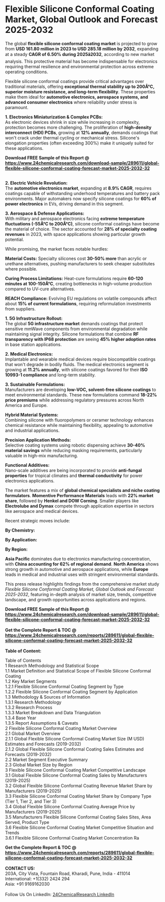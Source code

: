 <h1>Flexible Silicone Conformal Coating Market, Global Outlook and Forecast 2025-2032</h1><p>The global <strong>flexible silicone conformal coating market</strong> is projected to grow from <strong>USD 161.80 million in 2023 to USD 285.18 million by 2032</strong>, expanding at a steady <strong>CAGR of 6.50% during 2025â2032</strong>, according to new market analysis. This protective material has become indispensable for electronics requiring thermal resilience and environmental protection across extreme operating conditions.</p><p>Flexible silicone conformal coatings provide critical advantages over traditional materials, offering <strong>exceptional thermal stability up to 200Â°C, superior moisture resistance, and long-term flexibility</strong>. These properties make them ideal for <strong>automotive electronics, aerospace systems, and advanced consumer electronics</strong> where reliability under stress is paramount.</p><p><strong>1. Electronics Miniaturization &amp; Complex PCBs:</strong><br>
As electronic devices shrink in size while increasing in complexity, protection becomes more challenging. The proliferation of <strong>high-density interconnect (HDI) PCBs</strong>, growing at <strong>12% annually</strong>, demands coatings that won't crack under thermal cycling or mechanical stress. Silicone's elongation properties (often exceeding 300%) make it uniquely suited for these applications.</p><div><b>Download FREE Sample of this Report @ 
            <a href="https://www.24chemicalresearch.com/download-sample/289611/global-flexible-silicone-conformal-coating-forecast-market-2025-2032-32">
            https://www.24chemicalresearch.com/download-sample/289611/global-flexible-silicone-conformal-coating-forecast-market-2025-2032-32</a></b></div><br><p><strong>2. Electric Vehicle Revolution:</strong><br>
The <strong>automotive electronics market</strong>, expanding at <strong>8.9% CAGR</strong>, requires coatings capable of withstanding underhood temperatures and battery pack environments. Major automakers now specify silicone coatings for <strong>60% of power electronics</strong> in EVs, driving demand in this segment.</p><p><strong>3. Aerospace &amp; Defense Applications:</strong><br>
With military and aerospace electronics facing <strong>extreme temperature fluctuations (-55Â°C to 200Â°C)</strong>, silicone conformal coatings have become the material of choice. The sector accounted for <strong>28% of specialty coating revenues</strong> in 2023, with space applications showing particular growth potential.</p><p>While promising, the market faces notable hurdles:</p><p><strong>Material Costs:</strong> Specialty silicones cost <strong>30-50% more</strong> than acrylic or urethane alternatives, pushing manufacturers to seek cheaper substitutes where possible.</p><p><strong>Curing Process Limitations:</strong> Heat-cure formulations require <strong>60-120 minutes at 100-150Â°C</strong>, creating bottlenecks in high-volume production compared to UV-cure alternatives.</p><p><strong>REACH Compliance:</strong> Evolving EU regulations on volatile compounds affect about <strong>15% of current formulations</strong>, requiring reformulation investments from suppliers.</p><p><strong>1. 5G Infrastructure Rollout:</strong><br>
The global <strong>5G infrastructure market</strong> demands coatings that protect sensitive mmWave components from environmental degradation while maintaining signal integrity. Silicone formulations that combine <strong>RF transparency with IP68 protection</strong> are seeing <strong>45% higher adoption rates</strong> in base station applications.</p><p><strong>2. Medical Electronics:</strong><br>
Implantable and wearable medical devices require biocompatible coatings that won't degrade in bodily fluids. The medical electronics segment is growing at <strong>11.2% annually</strong>, with silicone coatings favored for their <strong>ISO 10993-1 compliance</strong> and long-term stability.</p><p><strong>3. Sustainable Formulations:</strong><br>
Manufacturers are developing <strong>low-VOC, solvent-free silicone coatings</strong> to meet environmental standards. These new formulations command <strong>18-22% price premiums</strong> while addressing regulatory pressures across North America and Europe.</p><p><strong>Hybrid Material Systems:</strong><br>
    Combining silicone with fluoropolymers or ceramer technology enhances chemical resistance while maintaining flexibility, appealing to automotive and industrial applications.</p><p><strong>Precision Application Methods:</strong><br>
    Selective coating systems using robotic dispensing achieve <strong>30-40% material savings</strong> while reducing masking requirements, particularly valuable in high-mix manufacturing.</p><p><strong>Functional Additives:</strong><br>
    Nano-scale additives are being incorporated to provide <strong>anti-fungal properties</strong> for tropical climates and <strong>thermal conductivity</strong> for power electronics applications.</p><p>The market features a mix of <strong>global chemical specialists and niche coating formulators</strong>. <strong>Momentive Performance Materials</strong> leads with <strong>22% market share</strong>, followed by <strong>Henkel and DOW Corning</strong>. Smaller players like <strong>Electrolube and Dymax</strong> compete through application expertise in sectors like aerospace and medical devices.</p><p>Recent strategic moves include:</p><p><strong>By Chemistry:</strong></p><p><strong>By Application:</strong></p><p><strong>By Region:</strong></p><p><strong>Asia Pacific</strong> dominates due to electronics manufacturing concentration, with <strong>China accounting for 62% of regional demand</strong>. <strong>North America</strong> shows strong growth in automotive and aerospace applications, while <strong>Europe</strong> leads in medical and industrial uses with stringent environmental standards.</p><p>This press release highlights findings from the comprehensive market study <em>Flexible Silicone Conformal Coating Market, Global Outlook and Forecast 2025-2032</em>, featuring in-depth analysis of market size, trends, competitive landscape, and growth opportunities across applications and regions.</p><div><b>Download FREE Sample of this Report @ 
            <a href="https://www.24chemicalresearch.com/download-sample/289611/global-flexible-silicone-conformal-coating-forecast-market-2025-2032-32">
            https://www.24chemicalresearch.com/download-sample/289611/global-flexible-silicone-conformal-coating-forecast-market-2025-2032-32</a></b></div><br><div><b>Get the Complete Report & TOC @ 
            <a href="https://www.24chemicalresearch.com/reports/289611/global-flexible-silicone-conformal-coating-forecast-market-2025-2032-32">
            https://www.24chemicalresearch.com/reports/289611/global-flexible-silicone-conformal-coating-forecast-market-2025-2032-32</a></b></div><br>
            <b>Table of Content:</b><p>Table of Contents<br />
1 Research Methodology and Statistical Scope<br />
1.1 Market Definition and Statistical Scope of Flexible Silicone Conformal Coating<br />
1.2 Key Market Segments<br />
1.2.1 Flexible Silicone Conformal Coating Segment by Type<br />
1.2.2 Flexible Silicone Conformal Coating Segment by Application<br />
1.3 Methodology & Sources of Information<br />
1.3.1 Research Methodology<br />
1.3.2 Research Process<br />
1.3.3 Market Breakdown and Data Triangulation<br />
1.3.4 Base Year<br />
1.3.5 Report Assumptions & Caveats<br />
2 Flexible Silicone Conformal Coating Market Overview<br />
2.1 Global Market Overview<br />
2.1.1 Global Flexible Silicone Conformal Coating Market Size (M USD) Estimates and Forecasts (2019-2032)<br />
2.1.2 Global Flexible Silicone Conformal Coating Sales Estimates and Forecasts (2019-2032)<br />
2.2 Market Segment Executive Summary<br />
2.3 Global Market Size by Region<br />
3 Flexible Silicone Conformal Coating Market Competitive Landscape<br />
3.1 Global Flexible Silicone Conformal Coating Sales by Manufacturers (2019-2025)<br />
3.2 Global Flexible Silicone Conformal Coating Revenue Market Share by Manufacturers (2019-2025)<br />
3.3 Flexible Silicone Conformal Coating Market Share by Company Type (Tier 1, Tier 2, and Tier 3)<br />
3.4 Global Flexible Silicone Conformal Coating Average Price by Manufacturers (2019-2025)<br />
3.5 Manufacturers Flexible Silicone Conformal Coating Sales Sites, Area Served, Product Type<br />
3.6 Flexible Silicone Conformal Coating Market Competitive Situation and Trends<br />
3.6.1 Flexible Silicone Conformal Coating Market Concentration Ra</p><div><b>Get the Complete Report & TOC @ 
            <a href="https://www.24chemicalresearch.com/reports/289611/global-flexible-silicone-conformal-coating-forecast-market-2025-2032-32">
            https://www.24chemicalresearch.com/reports/289611/global-flexible-silicone-conformal-coating-forecast-market-2025-2032-32</a></b></div><br><b>CONTACT US:</b><br>
            203A, City Vista, Fountain Road, Kharadi, Pune, India - 411014<br>
            International: +1(332) 2424 294<br>
            Asia: +91 9169162030 <br><br>
            Follow Us On LinkedIn: <a href="https://www.linkedin.com/company/24chemicalresearch/">24ChemicalResearch LinkedIn</a>